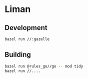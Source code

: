 # Liman

## Development

```bash
bazel run //:gazelle
```

## Building

```bash
bazel run @rules_go//go -- mod tidy
bazel run //....
```
